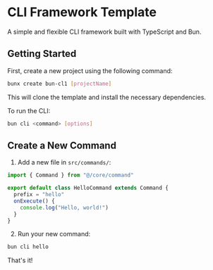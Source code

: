 # CLI Framework Template

A simple and flexible CLI framework built with TypeScript and Bun.

## Getting Started

First, create a new project using the following command:

```bash
bunx create bun-cl1 [projectName]
```

This will clone the template and install the necessary dependencies.

To run the CLI:

```bash
bun cli <command> [options]
```

## Create a New Command

1. Add a new file in `src/commands/`:

```typescript
import { Command } from "@/core/command"

export default class HelloCommand extends Command {
  prefix = "hello"
  onExecute() {
    console.log("Hello, world!")
  }
}
```

2. Run your new command:

```bash
bun cli hello
```

That's it!
